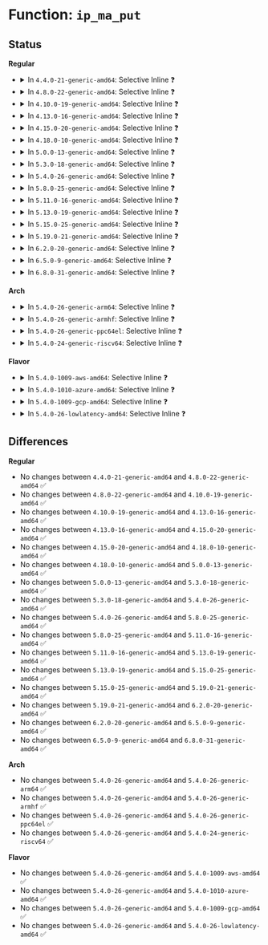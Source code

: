 # Function: <code>ip_ma_put</code>

## Status
<b>Regular</b>
<ul>
<li>
<details>
<summary>In <code>4.4.0-21-generic-amd64</code>: Selective Inline ❓</summary>

```c
void ip_ma_put(struct ip_mc_list * im)
```

```json
{
  "name": "ip_ma_put",
  "collision_type": "Unique Static",
  "inline_type": "Selective",
  "funcs": [
    {
      "addr": 18446744071586806272,
      "name": "ip_ma_put",
      "external": false,
      "loc": "net/ipv4/igmp.c:180",
      "file": "net/ipv4/igmp.c",
      "inline": "not declared, inlined",
      "caller_inline": [],
      "caller_func": [
        "net/ipv4/igmp.c:igmp_timer_expire",
        "net/ipv4/igmp.c:igmp_timer_expire",
        "net/ipv4/igmp.c:igmp_timer_expire",
        "net/ipv4/igmp.c:ip_mc_dec_group",
        "net/ipv4/igmp.c:ip_mc_dec_group",
        "net/ipv4/igmp.c:ip_mc_destroy_dev"
      ]
    }
  ],
  "symbols": [
    {
      "addr": 18446744071586806272,
      "name": "ip_ma_put",
      "section": ".text",
      "bind": "STB_LOCAL",
      "size": 59
    }
  ]
}
```
</details>
</li>
<li>
<details>
<summary>In <code>4.8.0-22-generic-amd64</code>: Selective Inline ❓</summary>

```c
void ip_ma_put(struct ip_mc_list * im)
```

```json
{
  "name": "ip_ma_put",
  "collision_type": "Unique Static",
  "inline_type": "Selective",
  "funcs": [
    {
      "addr": 18446744071587255200,
      "name": "ip_ma_put",
      "external": false,
      "loc": "net/ipv4/igmp.c:174",
      "file": "net/ipv4/igmp.c",
      "inline": "not declared, inlined",
      "caller_inline": [],
      "caller_func": [
        "net/ipv4/igmp.c:ip_mc_destroy_dev",
        "net/ipv4/igmp.c:ip_mc_dec_group",
        "net/ipv4/igmp.c:ip_mc_dec_group",
        "net/ipv4/igmp.c:igmp_timer_expire",
        "net/ipv4/igmp.c:igmp_timer_expire",
        "net/ipv4/igmp.c:igmp_timer_expire"
      ]
    }
  ],
  "symbols": [
    {
      "addr": 18446744071587255200,
      "name": "ip_ma_put",
      "section": ".text",
      "bind": "STB_LOCAL",
      "size": 57
    }
  ]
}
```
</details>
</li>
<li>
<details>
<summary>In <code>4.10.0-19-generic-amd64</code>: Selective Inline ❓</summary>

```c
void ip_ma_put(struct ip_mc_list * im)
```

```json
{
  "name": "ip_ma_put",
  "collision_type": "Unique Static",
  "inline_type": "Selective",
  "funcs": [
    {
      "addr": 18446744071587455856,
      "name": "ip_ma_put",
      "external": false,
      "loc": "net/ipv4/igmp.c:174",
      "file": "net/ipv4/igmp.c",
      "inline": "not declared, inlined",
      "caller_inline": [],
      "caller_func": [
        "net/ipv4/igmp.c:ip_mc_destroy_dev",
        "net/ipv4/igmp.c:ip_mc_dec_group",
        "net/ipv4/igmp.c:ip_mc_dec_group",
        "net/ipv4/igmp.c:igmp_timer_expire",
        "net/ipv4/igmp.c:igmp_timer_expire",
        "net/ipv4/igmp.c:igmp_timer_expire"
      ]
    }
  ],
  "symbols": [
    {
      "addr": 18446744071587455856,
      "name": "ip_ma_put",
      "section": ".text",
      "bind": "STB_LOCAL",
      "size": 57
    }
  ]
}
```
</details>
</li>
<li>
<details>
<summary>In <code>4.13.0-16-generic-amd64</code>: Selective Inline ❓</summary>

```c
void ip_ma_put(struct ip_mc_list * im)
```

```json
{
  "name": "ip_ma_put",
  "collision_type": "Unique Static",
  "inline_type": "Selective",
  "funcs": [
    {
      "addr": 18446744071587592304,
      "name": "ip_ma_put",
      "external": false,
      "loc": "net/ipv4/igmp.c:174",
      "file": "net/ipv4/igmp.c",
      "inline": "not declared, inlined",
      "caller_inline": [],
      "caller_func": [
        "net/ipv4/igmp.c:ip_mc_destroy_dev",
        "net/ipv4/igmp.c:ip_mc_dec_group",
        "net/ipv4/igmp.c:igmp_timer_expire",
        "net/ipv4/igmp.c:igmp_timer_expire",
        "net/ipv4/igmp.c:igmp_timer_expire"
      ]
    }
  ],
  "symbols": [
    {
      "addr": 18446744071587592304,
      "name": "ip_ma_put",
      "section": ".text",
      "bind": "STB_LOCAL",
      "size": 55
    }
  ]
}
```
</details>
</li>
<li>
<details>
<summary>In <code>4.15.0-20-generic-amd64</code>: Selective Inline ❓</summary>

```c
void ip_ma_put(struct ip_mc_list * im)
```

```json
{
  "name": "ip_ma_put",
  "collision_type": "Unique Static",
  "inline_type": "Selective",
  "funcs": [
    {
      "addr": 18446744071588118208,
      "name": "ip_ma_put",
      "external": false,
      "loc": "net/ipv4/igmp.c:175",
      "file": "net/ipv4/igmp.c",
      "inline": "not declared, inlined",
      "caller_inline": [],
      "caller_func": [
        "net/ipv4/igmp.c:ip_mc_destroy_dev",
        "net/ipv4/igmp.c:ip_mc_dec_group",
        "net/ipv4/igmp.c:igmp_timer_expire"
      ]
    }
  ],
  "symbols": [
    {
      "addr": 18446744071588118208,
      "name": "ip_ma_put",
      "section": ".text",
      "bind": "STB_LOCAL",
      "size": 68
    }
  ]
}
```
</details>
</li>
<li>
<details>
<summary>In <code>4.18.0-10-generic-amd64</code>: Selective Inline ❓</summary>

```c
void ip_ma_put(struct ip_mc_list * im)
```

```json
{
  "name": "ip_ma_put",
  "collision_type": "Unique Static",
  "inline_type": "Selective",
  "funcs": [
    {
      "addr": 18446744071588470896,
      "name": "ip_ma_put",
      "external": false,
      "loc": "net/ipv4/igmp.c:175",
      "file": "net/ipv4/igmp.c",
      "inline": "not declared, inlined",
      "caller_inline": [],
      "caller_func": [
        "net/ipv4/igmp.c:ip_mc_destroy_dev",
        "net/ipv4/igmp.c:ip_mc_dec_group",
        "net/ipv4/igmp.c:igmp_timer_expire"
      ]
    }
  ],
  "symbols": [
    {
      "addr": 18446744071588470896,
      "name": "ip_ma_put",
      "section": ".text",
      "bind": "STB_LOCAL",
      "size": 70
    }
  ]
}
```
</details>
</li>
<li>
<details>
<summary>In <code>5.0.0-13-generic-amd64</code>: Selective Inline ❓</summary>

```c
void ip_ma_put(struct ip_mc_list * im)
```

```json
{
  "name": "ip_ma_put",
  "collision_type": "Unique Static",
  "inline_type": "Selective",
  "funcs": [
    {
      "addr": 18446744071588658528,
      "name": "ip_ma_put",
      "external": false,
      "loc": "net/ipv4/igmp.c:172",
      "file": "net/ipv4/igmp.c",
      "inline": "not declared, inlined",
      "caller_inline": [],
      "caller_func": [
        "net/ipv4/igmp.c:ip_mc_destroy_dev",
        "net/ipv4/igmp.c:ip_mc_dec_group",
        "net/ipv4/igmp.c:igmp_timer_expire"
      ]
    }
  ],
  "symbols": [
    {
      "addr": 18446744071588658528,
      "name": "ip_ma_put",
      "section": ".text",
      "bind": "STB_LOCAL",
      "size": 70
    }
  ]
}
```
</details>
</li>
<li>
<details>
<summary>In <code>5.3.0-18-generic-amd64</code>: Selective Inline ❓</summary>

```c
void ip_ma_put(struct ip_mc_list * im)
```

```json
{
  "name": "ip_ma_put",
  "collision_type": "Unique Static",
  "inline_type": "Selective",
  "funcs": [
    {
      "addr": 18446744071589071424,
      "name": "ip_ma_put",
      "external": false,
      "loc": "net/ipv4/igmp.c:169",
      "file": "net/ipv4/igmp.c",
      "inline": "not declared, inlined",
      "caller_inline": [],
      "caller_func": [
        "net/ipv4/igmp.c:ip_mc_destroy_dev",
        "net/ipv4/igmp.c:__ip_mc_dec_group",
        "net/ipv4/igmp.c:igmp_timer_expire"
      ]
    }
  ],
  "symbols": [
    {
      "addr": 18446744071589071424,
      "name": "ip_ma_put",
      "section": ".text",
      "bind": "STB_LOCAL",
      "size": 71
    }
  ]
}
```
</details>
</li>
<li>
<details>
<summary>In <code>5.4.0-26-generic-amd64</code>: Selective Inline ❓</summary>

```c
void ip_ma_put(struct ip_mc_list * im)
```

```json
{
  "name": "ip_ma_put",
  "collision_type": "Unique Static",
  "inline_type": "Selective",
  "funcs": [
    {
      "addr": 18446744071589295584,
      "name": "ip_ma_put",
      "external": false,
      "loc": "net/ipv4/igmp.c:169",
      "file": "net/ipv4/igmp.c",
      "inline": "not declared, inlined",
      "caller_inline": [],
      "caller_func": [
        "net/ipv4/igmp.c:ip_mc_destroy_dev",
        "net/ipv4/igmp.c:__ip_mc_dec_group",
        "net/ipv4/igmp.c:igmp_timer_expire"
      ]
    }
  ],
  "symbols": [
    {
      "addr": 18446744071589295584,
      "name": "ip_ma_put",
      "section": ".text",
      "bind": "STB_LOCAL",
      "size": 71
    }
  ]
}
```
</details>
</li>
<li>
<details>
<summary>In <code>5.8.0-25-generic-amd64</code>: Selective Inline ❓</summary>

```c
void ip_ma_put(struct ip_mc_list * im)
```

```json
{
  "name": "ip_ma_put",
  "collision_type": "Unique Static",
  "inline_type": "Selective",
  "funcs": [
    {
      "addr": 18446744071590285105,
      "name": "ip_ma_put",
      "external": false,
      "loc": "net/ipv4/igmp.c:167",
      "file": "net/ipv4/igmp.c",
      "inline": "not declared, inlined",
      "caller_inline": [
        "net/ipv4/igmp.c:ip_mc_destroy_dev",
        "net/ipv4/igmp.c:ip_mc_destroy_dev"
      ],
      "caller_func": [
        "net/ipv4/igmp.c:__ip_mc_dec_group",
        "net/ipv4/igmp.c:igmp_timer_expire"
      ]
    }
  ],
  "symbols": [
    {
      "addr": 18446744071590275664,
      "name": "ip_ma_put",
      "section": ".text",
      "bind": "STB_LOCAL",
      "size": 131
    }
  ]
}
```
</details>
</li>
<li>
<details>
<summary>In <code>5.11.0-16-generic-amd64</code>: Selective Inline ❓</summary>

```c
void ip_ma_put(struct ip_mc_list * im)
```

```json
{
  "name": "ip_ma_put",
  "collision_type": "Unique Static",
  "inline_type": "Selective",
  "funcs": [
    {
      "addr": 18446744071590329040,
      "name": "ip_ma_put",
      "external": false,
      "loc": "net/ipv4/igmp.c:167",
      "file": "net/ipv4/igmp.c",
      "inline": "not declared, inlined",
      "caller_inline": [],
      "caller_func": [
        "net/ipv4/igmp.c:ip_mc_destroy_dev",
        "net/ipv4/igmp.c:__ip_mc_dec_group",
        "net/ipv4/igmp.c:igmp_timer_expire"
      ]
    }
  ],
  "symbols": [
    {
      "addr": 18446744071590329040,
      "name": "ip_ma_put",
      "section": ".text",
      "bind": "STB_LOCAL",
      "size": 131
    }
  ]
}
```
</details>
</li>
<li>
<details>
<summary>In <code>5.13.0-19-generic-amd64</code>: Selective Inline ❓</summary>

```c
void ip_ma_put(struct ip_mc_list * im)
```

```json
{
  "name": "ip_ma_put",
  "collision_type": "Unique Static",
  "inline_type": "Selective",
  "funcs": [
    {
      "addr": 18446744071590244656,
      "name": "ip_ma_put",
      "external": false,
      "loc": "net/ipv4/igmp.c:167",
      "file": "net/ipv4/igmp.c",
      "inline": "not declared, inlined",
      "caller_inline": [],
      "caller_func": [
        "net/ipv4/igmp.c:ip_mc_destroy_dev",
        "net/ipv4/igmp.c:__ip_mc_dec_group",
        "net/ipv4/igmp.c:igmp_timer_expire"
      ]
    }
  ],
  "symbols": [
    {
      "addr": 18446744071590244656,
      "name": "ip_ma_put",
      "section": ".text",
      "bind": "STB_LOCAL",
      "size": 131
    }
  ]
}
```
</details>
</li>
<li>
<details>
<summary>In <code>5.15.0-25-generic-amd64</code>: Selective Inline ❓</summary>

```c
void ip_ma_put(struct ip_mc_list * im)
```

```json
{
  "name": "ip_ma_put",
  "collision_type": "Unique Static",
  "inline_type": "Selective",
  "funcs": [
    {
      "addr": 18446744071591028240,
      "name": "ip_ma_put",
      "external": false,
      "loc": "net/ipv4/igmp.c:167",
      "file": "net/ipv4/igmp.c",
      "inline": "not declared, inlined",
      "caller_inline": [],
      "caller_func": [
        "net/ipv4/igmp.c:ip_mc_destroy_dev",
        "net/ipv4/igmp.c:__ip_mc_dec_group",
        "net/ipv4/igmp.c:igmp_timer_expire"
      ]
    }
  ],
  "symbols": [
    {
      "addr": 18446744071591028240,
      "name": "ip_ma_put",
      "section": ".text",
      "bind": "STB_LOCAL",
      "size": 131
    }
  ]
}
```
</details>
</li>
<li>
<details>
<summary>In <code>5.19.0-21-generic-amd64</code>: Selective Inline ❓</summary>

```c
void ip_ma_put(struct ip_mc_list * im)
```

```json
{
  "name": "ip_ma_put",
  "collision_type": "Unique Static",
  "inline_type": "Selective",
  "funcs": [
    {
      "addr": 18446744071592675680,
      "name": "ip_ma_put",
      "external": false,
      "loc": "net/ipv4/igmp.c:167",
      "file": "net/ipv4/igmp.c",
      "inline": "not declared, inlined",
      "caller_inline": [],
      "caller_func": [
        "net/ipv4/igmp.c:ip_mc_destroy_dev",
        "net/ipv4/igmp.c:__ip_mc_dec_group",
        "net/ipv4/igmp.c:igmp_timer_expire"
      ]
    }
  ],
  "symbols": [
    {
      "addr": 18446744071592675680,
      "name": "ip_ma_put",
      "section": ".text",
      "bind": "STB_LOCAL",
      "size": 167
    }
  ]
}
```
</details>
</li>
<li>
<details>
<summary>In <code>6.2.0-20-generic-amd64</code>: Selective Inline ❓</summary>

```c
void ip_ma_put(struct ip_mc_list * im)
```

```json
{
  "name": "ip_ma_put",
  "collision_type": "Unique Static",
  "inline_type": "Selective",
  "funcs": [
    {
      "addr": 18446744071594543840,
      "name": "ip_ma_put",
      "external": false,
      "loc": "net/ipv4/igmp.c:167",
      "file": "net/ipv4/igmp.c",
      "inline": "not declared, inlined",
      "caller_inline": [],
      "caller_func": [
        "net/ipv4/igmp.c:ip_mc_destroy_dev",
        "net/ipv4/igmp.c:__ip_mc_dec_group",
        "net/ipv4/igmp.c:igmp_timer_expire"
      ]
    }
  ],
  "symbols": [
    {
      "addr": 18446744071594543840,
      "name": "ip_ma_put",
      "section": ".text",
      "bind": "STB_LOCAL",
      "size": 167
    }
  ]
}
```
</details>
</li>
<li>
<details>
<summary>In <code>6.5.0-9-generic-amd64</code>: Selective Inline ❓</summary>

```c
void ip_ma_put(struct ip_mc_list * im)
```

```json
{
  "name": "ip_ma_put",
  "collision_type": "Unique Static",
  "inline_type": "Selective",
  "funcs": [
    {
      "addr": 18446744071594935632,
      "name": "ip_ma_put",
      "external": false,
      "loc": "net/ipv4/igmp.c:167",
      "file": "net/ipv4/igmp.c",
      "inline": "not declared, inlined",
      "caller_inline": [],
      "caller_func": [
        "net/ipv4/igmp.c:ip_mc_destroy_dev",
        "net/ipv4/igmp.c:__ip_mc_dec_group",
        "net/ipv4/igmp.c:igmp_timer_expire"
      ]
    }
  ],
  "symbols": [
    {
      "addr": 18446744071594935632,
      "name": "ip_ma_put",
      "section": ".text",
      "bind": "STB_LOCAL",
      "size": 165
    }
  ]
}
```
</details>
</li>
<li>
<details>
<summary>In <code>6.8.0-31-generic-amd64</code>: Selective Inline ❓</summary>

```c
void ip_ma_put(struct ip_mc_list * im)
```

```json
{
  "name": "ip_ma_put",
  "collision_type": "Unique Static",
  "inline_type": "Selective",
  "funcs": [
    {
      "addr": 18446744071595747856,
      "name": "ip_ma_put",
      "external": false,
      "loc": "net/ipv4/igmp.c:167",
      "file": "net/ipv4/igmp.c",
      "inline": "not declared, inlined",
      "caller_inline": [],
      "caller_func": [
        "net/ipv4/igmp.c:ip_mc_destroy_dev",
        "net/ipv4/igmp.c:__ip_mc_dec_group",
        "net/ipv4/igmp.c:igmp_timer_expire",
        "net/ipv4/igmp.c:igmp_start_timer"
      ]
    }
  ],
  "symbols": [
    {
      "addr": 18446744071595747856,
      "name": "ip_ma_put",
      "section": ".text",
      "bind": "STB_LOCAL",
      "size": 165
    }
  ]
}
```
</details>
</li>
</ul>
<b>Arch</b>
<ul>
<li>
<details>
<summary>In <code>5.4.0-26-generic-arm64</code>: Selective Inline ❓</summary>

```c
void ip_ma_put(struct ip_mc_list * im)
```

```json
{
  "name": "ip_ma_put",
  "collision_type": "Unique Static",
  "inline_type": "Selective",
  "funcs": [
    {
      "addr": 18446603336502928112,
      "name": "ip_ma_put",
      "external": false,
      "loc": "net/ipv4/igmp.c:169",
      "file": "net/ipv4/igmp.c",
      "inline": "not declared, inlined",
      "caller_inline": [],
      "caller_func": [
        "net/ipv4/igmp.c:ip_mc_destroy_dev",
        "net/ipv4/igmp.c:__ip_mc_dec_group",
        "net/ipv4/igmp.c:igmp_timer_expire",
        "net/ipv4/igmp.c:igmp_timer_expire",
        "net/ipv4/igmp.c:igmp_timer_expire"
      ]
    }
  ],
  "symbols": [
    {
      "addr": 18446603336502928112,
      "name": "ip_ma_put",
      "section": ".text",
      "bind": "STB_LOCAL",
      "size": 116
    }
  ]
}
```
</details>
</li>
<li>
<details>
<summary>In <code>5.4.0-26-generic-armhf</code>: Selective Inline ❓</summary>

```c
void ip_ma_put(struct ip_mc_list * im)
```

```json
{
  "name": "ip_ma_put",
  "collision_type": "Unique Static",
  "inline_type": "Selective",
  "funcs": [
    {
      "addr": 3235626912,
      "name": "ip_ma_put",
      "external": false,
      "loc": "net/ipv4/igmp.c:169",
      "file": "net/ipv4/igmp.c",
      "inline": "not declared, inlined",
      "caller_inline": [],
      "caller_func": [
        "net/ipv4/igmp.c:ip_mc_destroy_dev",
        "net/ipv4/igmp.c:__ip_mc_dec_group",
        "net/ipv4/igmp.c:igmp_timer_expire"
      ]
    }
  ],
  "symbols": [
    {
      "addr": 3235626912,
      "name": "ip_ma_put",
      "section": ".text",
      "bind": "STB_LOCAL",
      "size": 104
    }
  ]
}
```
</details>
</li>
<li>
<details>
<summary>In <code>5.4.0-26-generic-ppc64el</code>: Selective Inline ❓</summary>

```c
void ip_ma_put(struct ip_mc_list * im)
```

```json
{
  "name": "ip_ma_put",
  "collision_type": "Unique Static",
  "inline_type": "Selective",
  "funcs": [
    {
      "addr": 13835058055296606656,
      "name": "ip_ma_put",
      "external": false,
      "loc": "net/ipv4/igmp.c:169",
      "file": "net/ipv4/igmp.c",
      "inline": "not declared, inlined",
      "caller_inline": [],
      "caller_func": [
        "net/ipv4/igmp.c:ip_mc_destroy_dev",
        "net/ipv4/igmp.c:__ip_mc_dec_group",
        "net/ipv4/igmp.c:igmp_timer_expire",
        "net/ipv4/igmp.c:igmp_timer_expire",
        "net/ipv4/igmp.c:igmp_timer_expire"
      ]
    }
  ],
  "symbols": [
    {
      "addr": 13835058055296606656,
      "name": "ip_ma_put",
      "section": ".text",
      "bind": "STB_LOCAL",
      "size": 204
    }
  ]
}
```
</details>
</li>
<li>
<details>
<summary>In <code>5.4.0-24-generic-riscv64</code>: Selective Inline ❓</summary>

```c
void ip_ma_put(struct ip_mc_list * im)
```

```json
{
  "name": "ip_ma_put",
  "collision_type": "Unique Static",
  "inline_type": "Selective",
  "funcs": [
    {
      "addr": 18446743936279019432,
      "name": "ip_ma_put",
      "external": false,
      "loc": "net/ipv4/igmp.c:169",
      "file": "net/ipv4/igmp.c",
      "inline": "not declared, inlined",
      "caller_inline": [],
      "caller_func": [
        "net/ipv4/igmp.c:ip_mc_destroy_dev",
        "net/ipv4/igmp.c:__ip_mc_dec_group",
        "net/ipv4/igmp.c:igmp_timer_expire"
      ]
    }
  ],
  "symbols": [
    {
      "addr": 18446743936279019432,
      "name": "ip_ma_put",
      "section": ".text",
      "bind": "STB_LOCAL",
      "size": 106
    }
  ]
}
```
</details>
</li>
</ul>
<b>Flavor</b>
<ul>
<li>
<details>
<summary>In <code>5.4.0-1009-aws-amd64</code>: Selective Inline ❓</summary>

```c
void ip_ma_put(struct ip_mc_list * im)
```

```json
{
  "name": "ip_ma_put",
  "collision_type": "Unique Static",
  "inline_type": "Selective",
  "funcs": [
    {
      "addr": 18446744071588901760,
      "name": "ip_ma_put",
      "external": false,
      "loc": "net/ipv4/igmp.c:169",
      "file": "net/ipv4/igmp.c",
      "inline": "not declared, inlined",
      "caller_inline": [],
      "caller_func": [
        "net/ipv4/igmp.c:ip_mc_destroy_dev",
        "net/ipv4/igmp.c:__ip_mc_dec_group",
        "net/ipv4/igmp.c:igmp_timer_expire"
      ]
    }
  ],
  "symbols": [
    {
      "addr": 18446744071588901760,
      "name": "ip_ma_put",
      "section": ".text",
      "bind": "STB_LOCAL",
      "size": 71
    }
  ]
}
```
</details>
</li>
<li>
<details>
<summary>In <code>5.4.0-1010-azure-amd64</code>: Selective Inline ❓</summary>

```c
void ip_ma_put(struct ip_mc_list * im)
```

```json
{
  "name": "ip_ma_put",
  "collision_type": "Unique Static",
  "inline_type": "Selective",
  "funcs": [
    {
      "addr": 18446744071588613696,
      "name": "ip_ma_put",
      "external": false,
      "loc": "net/ipv4/igmp.c:169",
      "file": "net/ipv4/igmp.c",
      "inline": "not declared, inlined",
      "caller_inline": [],
      "caller_func": [
        "net/ipv4/igmp.c:ip_mc_destroy_dev",
        "net/ipv4/igmp.c:__ip_mc_dec_group",
        "net/ipv4/igmp.c:igmp_timer_expire"
      ]
    }
  ],
  "symbols": [
    {
      "addr": 18446744071588613696,
      "name": "ip_ma_put",
      "section": ".text",
      "bind": "STB_LOCAL",
      "size": 71
    }
  ]
}
```
</details>
</li>
<li>
<details>
<summary>In <code>5.4.0-1009-gcp-amd64</code>: Selective Inline ❓</summary>

```c
void ip_ma_put(struct ip_mc_list * im)
```

```json
{
  "name": "ip_ma_put",
  "collision_type": "Unique Static",
  "inline_type": "Selective",
  "funcs": [
    {
      "addr": 18446744071589338144,
      "name": "ip_ma_put",
      "external": false,
      "loc": "net/ipv4/igmp.c:169",
      "file": "net/ipv4/igmp.c",
      "inline": "not declared, inlined",
      "caller_inline": [],
      "caller_func": [
        "net/ipv4/igmp.c:ip_mc_destroy_dev",
        "net/ipv4/igmp.c:__ip_mc_dec_group",
        "net/ipv4/igmp.c:igmp_timer_expire"
      ]
    }
  ],
  "symbols": [
    {
      "addr": 18446744071589338144,
      "name": "ip_ma_put",
      "section": ".text",
      "bind": "STB_LOCAL",
      "size": 71
    }
  ]
}
```
</details>
</li>
<li>
<details>
<summary>In <code>5.4.0-26-lowlatency-amd64</code>: Selective Inline ❓</summary>

```c
void ip_ma_put(struct ip_mc_list * im)
```

```json
{
  "name": "ip_ma_put",
  "collision_type": "Unique Static",
  "inline_type": "Selective",
  "funcs": [
    {
      "addr": 18446744071589380432,
      "name": "ip_ma_put",
      "external": false,
      "loc": "net/ipv4/igmp.c:169",
      "file": "net/ipv4/igmp.c",
      "inline": "not declared, inlined",
      "caller_inline": [],
      "caller_func": [
        "net/ipv4/igmp.c:ip_mc_destroy_dev",
        "net/ipv4/igmp.c:__ip_mc_dec_group",
        "net/ipv4/igmp.c:igmp_timer_expire"
      ]
    }
  ],
  "symbols": [
    {
      "addr": 18446744071589380432,
      "name": "ip_ma_put",
      "section": ".text",
      "bind": "STB_LOCAL",
      "size": 71
    }
  ]
}
```
</details>
</li>
</ul>

## Differences
<b>Regular</b>
<ul>
<li>
No changes between <code>4.4.0-21-generic-amd64</code> and <code>4.8.0-22-generic-amd64</code> ✅
</li>
<li>
No changes between <code>4.8.0-22-generic-amd64</code> and <code>4.10.0-19-generic-amd64</code> ✅
</li>
<li>
No changes between <code>4.10.0-19-generic-amd64</code> and <code>4.13.0-16-generic-amd64</code> ✅
</li>
<li>
No changes between <code>4.13.0-16-generic-amd64</code> and <code>4.15.0-20-generic-amd64</code> ✅
</li>
<li>
No changes between <code>4.15.0-20-generic-amd64</code> and <code>4.18.0-10-generic-amd64</code> ✅
</li>
<li>
No changes between <code>4.18.0-10-generic-amd64</code> and <code>5.0.0-13-generic-amd64</code> ✅
</li>
<li>
No changes between <code>5.0.0-13-generic-amd64</code> and <code>5.3.0-18-generic-amd64</code> ✅
</li>
<li>
No changes between <code>5.3.0-18-generic-amd64</code> and <code>5.4.0-26-generic-amd64</code> ✅
</li>
<li>
No changes between <code>5.4.0-26-generic-amd64</code> and <code>5.8.0-25-generic-amd64</code> ✅
</li>
<li>
No changes between <code>5.8.0-25-generic-amd64</code> and <code>5.11.0-16-generic-amd64</code> ✅
</li>
<li>
No changes between <code>5.11.0-16-generic-amd64</code> and <code>5.13.0-19-generic-amd64</code> ✅
</li>
<li>
No changes between <code>5.13.0-19-generic-amd64</code> and <code>5.15.0-25-generic-amd64</code> ✅
</li>
<li>
No changes between <code>5.15.0-25-generic-amd64</code> and <code>5.19.0-21-generic-amd64</code> ✅
</li>
<li>
No changes between <code>5.19.0-21-generic-amd64</code> and <code>6.2.0-20-generic-amd64</code> ✅
</li>
<li>
No changes between <code>6.2.0-20-generic-amd64</code> and <code>6.5.0-9-generic-amd64</code> ✅
</li>
<li>
No changes between <code>6.5.0-9-generic-amd64</code> and <code>6.8.0-31-generic-amd64</code> ✅
</li>
</ul>
<b>Arch</b>
<ul>
<li>
No changes between <code>5.4.0-26-generic-amd64</code> and <code>5.4.0-26-generic-arm64</code> ✅
</li>
<li>
No changes between <code>5.4.0-26-generic-amd64</code> and <code>5.4.0-26-generic-armhf</code> ✅
</li>
<li>
No changes between <code>5.4.0-26-generic-amd64</code> and <code>5.4.0-26-generic-ppc64el</code> ✅
</li>
<li>
No changes between <code>5.4.0-26-generic-amd64</code> and <code>5.4.0-24-generic-riscv64</code> ✅
</li>
</ul>
<b>Flavor</b>
<ul>
<li>
No changes between <code>5.4.0-26-generic-amd64</code> and <code>5.4.0-1009-aws-amd64</code> ✅
</li>
<li>
No changes between <code>5.4.0-26-generic-amd64</code> and <code>5.4.0-1010-azure-amd64</code> ✅
</li>
<li>
No changes between <code>5.4.0-26-generic-amd64</code> and <code>5.4.0-1009-gcp-amd64</code> ✅
</li>
<li>
No changes between <code>5.4.0-26-generic-amd64</code> and <code>5.4.0-26-lowlatency-amd64</code> ✅
</li>
</ul>
